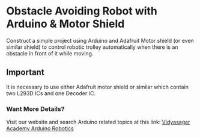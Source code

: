 # Obstacle Avoiding Robot with Arduino & Motor Shield
Construct a simple project using Arduino and Adafruit Motor shield (or even similar shield) to control robotic trolley automatically when there is an obstacle in front of it while moving.
## Important
It is necessary to use either Adafruit motor shield or similar which contain two L293D ICs and one Decoder IC.
### Want More Details?
Visit our website and search Arduino related topics at this link: [Vidyasagar Academy Arduino Robotics](https://vsa.edu.in/)
